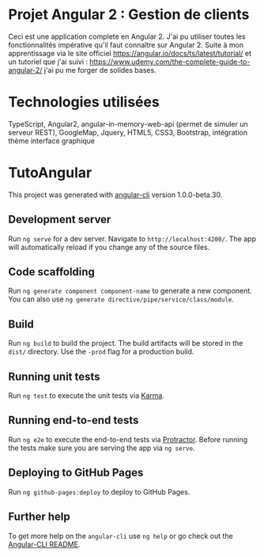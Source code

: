 # Projet Angular 2 : Gestion de clients

Ceci est une application complete en Angular 2. J'ai pu utiliser toutes les fonctionnalités impérative qu'il faut connaître sur Angular 2.
Suite à mon apprentissage via le site officiel https://angular.io/docs/ts/latest/tutorial/ et un tutoriel que j'ai suivi : https://www.udemy.com/the-complete-guide-to-angular-2/ j'ai pu me forger de solides bases.

# Technologies utilisées
TypeScript, Angular2, angular-in-memory-web-api (permet de simuler un serveur REST), GoogleMap, Jquery, HTML5, CSS3, Bootstrap, intégration thème interface graphique



# TutoAngular

This project was generated with [angular-cli](https://github.com/angular/angular-cli) version 1.0.0-beta.30.

## Development server
Run `ng serve` for a dev server. Navigate to `http://localhost:4200/`. The app will automatically reload if you change any of the source files.

## Code scaffolding

Run `ng generate component component-name` to generate a new component. You can also use `ng generate directive/pipe/service/class/module`.

## Build

Run `ng build` to build the project. The build artifacts will be stored in the `dist/` directory. Use the `-prod` flag for a production build.

## Running unit tests

Run `ng test` to execute the unit tests via [Karma](https://karma-runner.github.io).

## Running end-to-end tests

Run `ng e2e` to execute the end-to-end tests via [Protractor](http://www.protractortest.org/).
Before running the tests make sure you are serving the app via `ng serve`.

## Deploying to GitHub Pages

Run `ng github-pages:deploy` to deploy to GitHub Pages.

## Further help

To get more help on the `angular-cli` use `ng help` or go check out the [Angular-CLI README](https://github.com/angular/angular-cli/blob/master/README.md).
